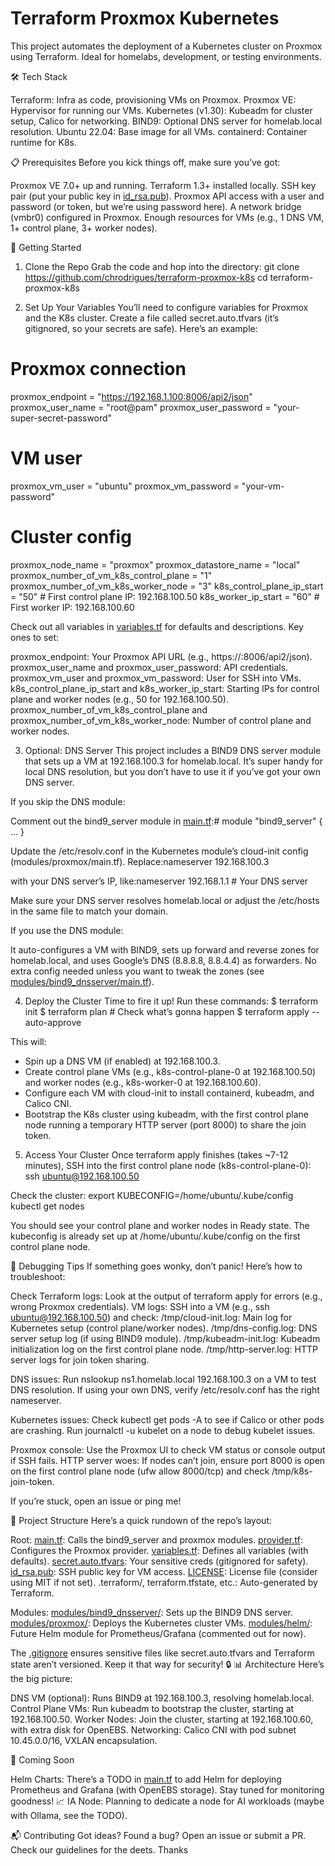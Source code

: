 # Terraform Proxmox Kubernetes
This project automates the deployment of a Kubernetes cluster on Proxmox using Terraform. Ideal for homelabs, development, or testing environments.

🛠️ Tech Stack

Terraform: Infra as code, provisioning VMs on Proxmox.
Proxmox VE: Hypervisor for running our VMs.
Kubernetes (v1.30): Kubeadm for cluster setup, Calico for networking.
BIND9: Optional DNS server for homelab.local resolution.
Ubuntu 22.04: Base image for all VMs.
containerd: Container runtime for K8s.

📋 Prerequisites
Before you kick things off, make sure you’ve got:

Proxmox VE 7.0+ up and running.
Terraform 1.3+ installed locally.
SSH key pair (put your public key in [id_rsa.pub](id_rsa.pub)).
Proxmox API access with a user and password (or token, but we’re using password here).
A network bridge (vmbr0) configured in Proxmox.
Enough resources for VMs (e.g., 1 DNS VM, 1+ control plane, 3+ worker nodes).

🚀 Getting Started
1. Clone the Repo
Grab the code and hop into the directory:
git clone https://github.com/chrodrigues/terraform-proxmox-k8s
cd terraform-proxmox-k8s

2. Set Up Your Variables
You’ll need to configure variables for Proxmox and the K8s cluster. Create a file called secret.auto.tfvars (it’s gitignored, so your secrets are safe). Here’s an example:

# Proxmox connection
proxmox_endpoint = "https://192.168.1.100:8006/api2/json"
proxmox_user_name = "root@pam"
proxmox_user_password = "your-super-secret-password"

# VM user
proxmox_vm_user = "ubuntu"
proxmox_vm_password = "your-vm-password"

# Cluster config
proxmox_node_name = "proxmox"
proxmox_datastore_name = "local"
proxmox_number_of_vm_k8s_control_plane = "1"
proxmox_number_of_vm_k8s_worker_node = "3"
k8s_control_plane_ip_start = "50"  # First control plane IP: 192.168.100.50
k8s_worker_ip_start = "60"        # First worker IP: 192.168.100.60

Check out all variables in [variables.tf](variables.tf) for defaults and descriptions. Key ones to set:

proxmox_endpoint: Your Proxmox API URL (e.g., https://<proxmox-ip>:8006/api2/json).
proxmox_user_name and proxmox_user_password: API credentials.
proxmox_vm_user and proxmox_vm_password: User for SSH into VMs.
k8s_control_plane_ip_start and k8s_worker_ip_start: Starting IPs for control plane and worker nodes (e.g., 50 for 192.168.100.50).
proxmox_number_of_vm_k8s_control_plane and proxmox_number_of_vm_k8s_worker_node: Number of control plane and worker nodes.

3. Optional: DNS Server
This project includes a BIND9 DNS server module that sets up a VM at 192.168.100.3 for homelab.local. It’s super handy for local DNS resolution, but you don’t have to use it if you’ve got your own DNS server.

If you skip the DNS module:

Comment out the bind9_server module in [main.tf](main.tf):# module "bind9_server" { ... }


Update the /etc/resolv.conf in the Kubernetes module’s cloud-init config (modules/proxmox/main.tf). Replace:nameserver 192.168.100.3

with your DNS server’s IP, like:nameserver 192.168.1.1  # Your DNS server


Make sure your DNS server resolves homelab.local or adjust the /etc/hosts in the same file to match your domain.


If you use the DNS module:

It auto-configures a VM with BIND9, sets up forward and reverse zones for homelab.local, and uses Google’s DNS (8.8.8.8, 8.8.4.4) as forwarders.
No extra config needed unless you want to tweak the zones (see [modules/bind9_dnsserver/main.tf](modules/bind9_dnsserver/main.tf)).



4. Deploy the Cluster
Time to fire it up! Run these commands:
$ terraform init
$ terraform plan  # Check what’s gonna happen
$ terraform apply --auto-approve

This will:

- Spin up a DNS VM (if enabled) at 192.168.100.3.
- Create control plane VMs (e.g., k8s-control-plane-0 at 192.168.100.50) and worker nodes (e.g., k8s-worker-0 at 192.168.100.60).
- Configure each VM with cloud-init to install containerd, kubeadm, and Calico CNI.
- Bootstrap the K8s cluster using kubeadm, with the first control plane node running a temporary HTTP server (port 8000) to share the join token.

5. Access Your Cluster
Once terraform apply finishes (takes ~7-12 minutes), SSH into the first control plane node (k8s-control-plane-0):
ssh ubuntu@192.168.100.50

Check the cluster:
export KUBECONFIG=/home/ubuntu/.kube/config
kubectl get nodes

You should see your control plane and worker nodes in Ready state. The kubeconfig is already set up at /home/ubuntu/.kube/config on the first control plane node.

🐛 Debugging Tips
If something goes wonky, don’t panic! Here’s how to troubleshoot:

Check Terraform logs: Look at the output of terraform apply for errors (e.g., wrong Proxmox credentials).
VM logs: SSH into a VM (e.g., ssh ubuntu@192.168.100.50) and check:
/tmp/cloud-init.log: Main log for Kubernetes setup (control plane/worker nodes).
/tmp/dns-config.log: DNS server setup log (if using BIND9 module).
/tmp/kubeadm-init.log: Kubeadm initialization log on the first control plane node.
/tmp/http-server.log: HTTP server logs for join token sharing.


DNS issues:
Run nslookup ns1.homelab.local 192.168.100.3 on a VM to test DNS resolution.
If using your own DNS, verify /etc/resolv.conf has the right nameserver.


Kubernetes issues:
Check kubectl get pods -A to see if Calico or other pods are crashing.
Run journalctl -u kubelet on a node to debug kubelet issues.


Proxmox console: Use the Proxmox UI to check VM status or console output if SSH fails.
HTTP server woes: If nodes can’t join, ensure port 8000 is open on the first control plane node (ufw allow 8000/tcp) and check /tmp/k8s-join-token.

If you’re stuck, open an issue or ping me!

📂 Project Structure
Here’s a quick rundown of the repo’s layout:

Root:
[main.tf](main.tf): Calls the bind9_server and proxmox modules.
[provider.tf](provider.tf): Configures the Proxmox provider.
[variables.tf](variables.tf): Defines all variables (with defaults).
[secret.auto.tfvars](secret.auto.tfvars): Your sensitive creds (gitignored for safety).
[id_rsa.pub](id_rsa.pub): SSH public key for VM access.
[LICENSE](LICENSE): License file (consider using MIT if not set).
.terraform/, terraform.tfstate, etc.: Auto-generated by Terraform.


Modules:
[modules/bind9_dnsserver/](modules/bind9_dnsserver/): Sets up the BIND9 DNS server.
[modules/proxmox/](modules/proxmox/): Deploys the Kubernetes cluster VMs.
[modules/helm/](modules/helm/): Future Helm module for Prometheus/Grafana (commented out for now).



The [.gitignore](.gitignore) ensures sensitive files like secret.auto.tfvars and Terraform state aren’t versioned. Keep it that way for security! 🔒
📊 Architecture
Here’s the big picture:

DNS VM (optional): Runs BIND9 at 192.168.100.3, resolving homelab.local.
Control Plane VMs: Run kubeadm to bootstrap the cluster, starting at 192.168.100.50.
Worker Nodes: Join the cluster, starting at 192.168.100.60, with extra disk for OpenEBS.
Networking: Calico CNI with pod subnet 10.45.0.0/16, VXLAN encapsulation.

🔮 Coming Soon

Helm Charts: There’s a TODO in [main.tf](main.tf) to add Helm for deploying Prometheus and Grafana (with OpenEBS storage). Stay tuned for monitoring goodness! 📈
IA Node: Planning to dedicate a node for AI workloads (maybe with Ollama, see the TODO).

📬 Contributing
Got ideas? Found a bug? Open an issue or submit a PR. Check our guidelines for the deets.
Thanks



